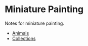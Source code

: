 # Miniature Painting

Notes for miniature painting.

- [Animals](animals/index.md)
- [Collections](collections/index.md)

